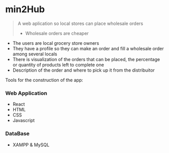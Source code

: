 # min2Hub

> A web aplication so local stores can place wholesale orders
> - Wholesale orders are cheaper

* The users are local grocery store owners
* They have a profile so they can make an order and fill a wholesale order among several locals
* There is visualization of the orders that can be placed, the percentage or quantity of products left to complete one
* Description of the order and where to pick up it from the distribuitor


Tools for the construction of the app:
### Web Application 
* React 
* HTML
* CSS
* Javascript
### DataBase
* XAMPP & MySQL
